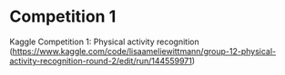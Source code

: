 # Competition 1
Kaggle Competition 1: Physical activity recognition
(https://www.kaggle.com/code/lisaameliewittmann/group-12-physical-activity-recognition-round-2/edit/run/144559971)

